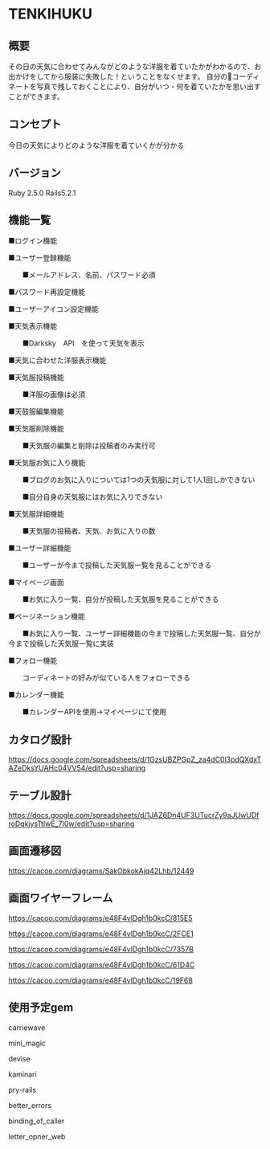 <h1>TENKIHUKU</h1>

<h2>概要</h2>

その日の天気に合わせてみんながどのような洋服を着ていたかがわかるので、お出かけをしてから服装に失敗した！ということをなくせます。
自分のコーディネートを写真で残しておくことにより、自分がいつ・何を着ていたかを思い出すことができます。

<h2>コンセプト</h2>

今日の天気によりどのような洋服を着ていくかが分かる

<h2>バージョン</h2>

Ruby 2.5.0 Rails5.2.1

<h2>機能一覧</h2>

■ログイン機能

■ユーザー登録機能

　　■メールアドレス、名前、パスワード必須

■パスワード再設定機能

■ユーザーアイコン設定機能

■天気表示機能

　　■Darksky　API　を使って天気を表示

■天気に合わせた洋服表示機能

■天気服投稿機能

　　■洋服の画像は必須

■天鼓服編集機能

■天気服削除機能

　　■天気服の編集と削除は投稿者のみ実行可

■天気服お気に入り機能

　　■ブログのお気に入りについては1つの天気服に対して1人1回しかできない

　　■自分自身の天気服にはお気に入りできない

■天気服詳細機能

　　■天気服の投稿者、天気、お気に入りの数

■ユーザー詳細機能

　　■ユーザーが今まで投稿した天気服一覧を見ることができる

■マイページ画面

　　■お気に入り一覧、自分が投稿した天気服を見ることができる

■ページネーション機能

　　■お気に入り一覧、ユーザー詳細機能の今まで投稿した天気服一覧、自分が今まで投稿した天気服一覧に実装

■フォロー機能

　　コーディネートの好みが似ている人をフォローできる

■カレンダー機能

　　■カレンダーAPIを使用→マイページにて使用

<h2>カタログ設計</h2>

https://docs.google.com/spreadsheets/d/1GzsUBZPGpZ_za4dC0l3pdQXdxTAZeDksYUAHc04VV54/edit?usp=sharing

<h2>テーブル設計</h2>

https://docs.google.com/spreadsheets/d/1JAZ6Dn4UF3UTucrZy9aJUwUDfroDqkjysTtlwE_7I0w/edit?usp=sharing

<h2>画面遷移図</h2>

https://cacoo.com/diagrams/SakObkokAjq42Lhb/12449

<h2>画面ワイヤーフレーム</h2>

https://cacoo.com/diagrams/e48F4vlDgh1b0kcC/815E5

https://cacoo.com/diagrams/e48F4vlDgh1b0kcC/2FCE1

https://cacoo.com/diagrams/e48F4vlDgh1b0kcC/7357B

https://cacoo.com/diagrams/e48F4vlDgh1b0kcC/61D4C

https://cacoo.com/diagrams/e48F4vlDgh1b0kcC/19F68


<h2>使用予定gem</h2>

  carriewave

  mini_magic

  devise

  kaminari

  pry-rails

  better_errors

  binding_of_caller

  letter_opner_web
